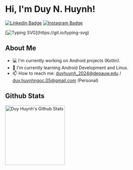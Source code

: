 # Hi, I'm Duy N. Huynh! 
[![Linkedin Badge](https://img.shields.io/badge/LinkedIn-0077B5?style=for-the-badge&logo=linkedin&logoColor=white)](https://www.linkedin.com/in/joshhn/)
[![Instagram Badge](https://img.shields.io/badge/Instagram-E4405F?style=for-the-badge&logo=instagram&logoColor=white)](https://www.instagram.com/duyhn.josh/)
<!-- [![Website Badge](https://img.shields.io/badge/Website-3b5998?style=flat-square&logo=google-chrome&logoColor=white)]() -->

[![Typing SVG](https://readme-typing-svg.herokuapp.com?font=comfortaa&color=%23F77B93&size=25&height=40&lines=Nice+to+meet+you!;I'm+a+CS+Junior.)](https://git.io/typing-svg)

## About Me 
* 💻 I'm currently working on Android projects (Kotlin). 
* 🌱 I'm currently learning Android Development and Linux. 
* 📫  How to reach me: duyhuynh_2024@depauw.edu / duy.huynhngoc.05@gmail.com (Personal)
<p align="center">


## Github Stats 
  
 <a href="https://github.com/joshhn"><img alt="Duy Huynh's Github Stats" src="https://denvercoder1-github-readme-stats.vercel.app/api/?username=joshhn&show_icons=true&count_private=true&theme=react&hide_border=true&bg_color=1F222E&title_color=F85D7F&icon_color=F8D866" height="192px"/></a>
<!--   <a href="https://github.com/joshhn"><img alt="Duy Huynh's Top Languages" src="https://github-readme-stats.vercel.app/api/top-langs/?username=joshhn&langs_count=8&layout=compact&theme=react&hide_border=true&bg_color=1F222E&title_color=F85D7F&icon_color=F8D866&hide=javascript,html,scss" height="192px"/></a> 

<img src="https://media.giphy.com/media/hvRJCLFzcasrR4ia7z/giphy.gif" width="28"/>
<img src="https://c.tenor.com/uZFq07-ujK8AAAAi/man-shrugging-joypixels.gif" width="28"/>
<img src="https://c.tenor.com/ZULdaf8iCHgAAAAi/100-discord.gif" width="28"/>
-->
</p>
